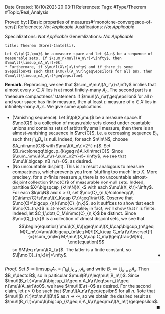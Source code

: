 <div class="topSpace"></div>

Date Created: 18/10/2023 20:03:11
References:
Tags: #Type/Theorem #Topic/Real_Analysis

Proved by: [[Basic properties of measures#^monotone-convergence-of-sets]]
References: <i>Not Applicable</i>
Justifications: <i>Not Applicable</i>

Specializations: <i>Not Applicable</i>
Generalizations: <i>Not Applicable</i>

``` ad-Theorem
title: Theorem (Borel-Cantelli).

Let $\tpl{X,\mu}$ be a measure space and let $A_n$ be a sequence of measurable sets. If $\sum_n\mu\l(A_n\r)<\infty$, then $\mu\l(\limsup_nA_n\r)=0$.
* Furthermore, if $\mu\l(X\r)<\infty$ and if there is some $\epsilon>0$ such that $\mu\l(A_n\r)\geq\epsilon$ for all $n$, then $\mu\l(\limsup_nA_n\r)\geq\epsilon$.

```

<b>Remark.</b> Rephrasing, we see that $\sum_n\mu\l(A_n\r)<\infty$ implies that almost every $x\in X$ lies in at most finitely-many $A_n$. The second part is a ‘measure compactness’ statement: if $\mu\l(A_n\r)\geq\epsilon$ for all $n$ and your space has finite measure, then at least $\epsilon$-measure of $x\in X$ lies in infinitely-many $A_n$’s. We give some applications.
* (Vanishing sequence). Let $\tpl{X,\mu}$ be a measure space. If $\mc{C}$ is a collection of measurable sets closed under countable unions and contains sets of arbitrarily small measure, then there is an almost-vanishing sequence in $\mc{C}$, i.e. a decreasing sequence $B_n$ such that $\bigcap_nB_n$ is null. Indeed, for each $n\in\N$, choose $A_n\in\mc{C}$ with $\mu\l(A_n\r)<2^{-n}$. Set $B_n\coloneqq\bigcup_{k\geq n}A_k\in\mc{C}$. Since $\sum_n\mu\l(A_n\r)=\sum_n2^{-n}<\infty$, we see that $\mu\l(\bigcap_nB_n\r)=0$, as desired.
* (No uncountable disjoint). This is an result analogous to measure compactness, which prevents you from ‘stuffing too much’ into $X$. More precisely, for a $\sigma$-finite measure $\mu$, there is no uncountable almost-disjoint collection $\mc{C}$ of measurable non-null sets. Indeed, partition $X=\bigsqcup_{k\in\N}X_k$ with each $\mu\l(X_k\r)<\infty$. For each $k\in\N$ and $n>0$, set $\mc{C}_{n,k}\coloneqq\l\{C\in\mc{C}\st\mu\l(X_k\cap C\r)\geq1/n\r\}$. Observe that $\mc{C}=\bigcup_{n,k}\mc{C}_{n,k}$, so it suffices to show that each $\mc{C}_{n,k}$ is at-most countable; in fact, we'll show that it is finite. Indeed, let $C_1,\dots,C_M\in\mc{C}_{n,k}$ be distinct. Since $\mc{C}_{n,k}$ is a collection of almost disjoint sets, we see that
$$\begin{equation}
    \mu\l(X_k\r)\geq\mu\l(X_k\cap\bigcup_{m\geq M}C_m\r)=\mu\l(\bigcup_{m\leq M}\l(X_k\cap C_m\r)\r)\overset{!}{=}\sum_{m\leq M}\mu\l(X_k\cap C_m\r)\geq\frac{M}{n},
\end{equation}$$
so $M\leq n\mu\l(X_k\r)$. The latter is a finite constant, so $\l|\mc{C}_{n,k}\r|<\infty$.<span style="float:right;">$\blacklozenge$</span>

---

<i>Proof.</i> Set $B\coloneqq\limsup_nA_n=\bigcap_n\bigcup_{k\geq n}A_k$ and write $B_n\coloneqq\bigcup_{k\geq n}A_k$. Then $B_n\decto B$, so in particular $\mu\l(B\r)\leq\mu\l(B_n\r)$. Since $\mu\l(B_n\r)=\mu\l(\bigcup_{k\geq n}A_k\r)\leq\sum_{k\geq n}\mu\l(A_n\r)\to0$, we have $\mu\l(B\r)=0$ as desired. For the second claim, let $\epsilon>0$ be such that $\mu\l(A_n\r)\geq\epsilon$ for all $n$. Note that $\mu\l(B_n\r)\to\mu\l(B\r)$ as $n\to\infty$, so we obtain the desired result as $\mu\l(B_n\r)=\mu\l(\bigcup_{k\geq n}A_k\r)\geq\mu\l(A_n\r)\geq\epsilon$.<span style="float:right;">$\blacksquare$</span>
